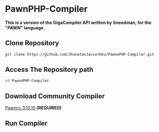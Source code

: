 # PawnPHP-Compiler

**This is a version of the GigaCompiler API written by Sneedman, for the "*PAWN*" language.**

## Clone Repository

   ```bash
   git clone https://github.com/JhonatanJavierDev/PawnoPHP-Compiler.git
   ```

## Access The Repository path

   ```bash
   cd PawnoPHP-Compiler
   ```

## Download Community Compiler

[Pawncc 3.10.10](https://github.com/pawn-lang/compiler/releases/tag/v3.10.10) **(REQUIRED)**

## Run Compiler

```Just run Apache and access the directory
```

